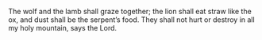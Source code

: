 The wolf and the lamb shall graze together; the lion shall eat straw like the ox, and dust shall be the serpent’s food. They shall not hurt or destroy in all my holy mountain, says the Lord.
